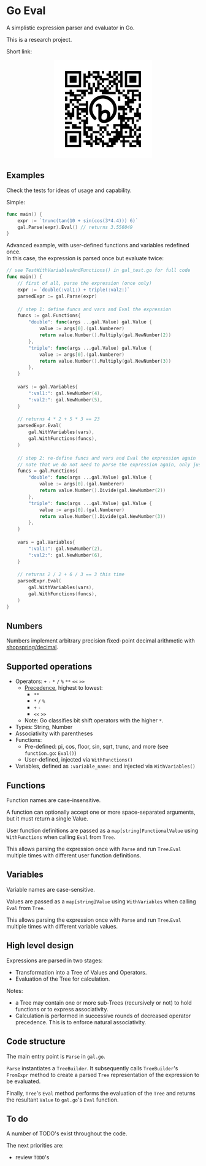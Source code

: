 # Go Eval

A simplistic expression parser and evaluator in Go.

This is a research project.

Short link:

<p align="center">
  <img src="/static/bit.ly_3MDZ9QT.png" alt="Short URL">
</p>


## Examples

Check the tests for ideas of usage and capability.

Simple:

```go
func main() {
    expr := `trunc(tan(10 + sin(cos(3*4.4))) 6)`
    gal.Parse(expr).Eval() // returns 3.556049
}
```

Advanced example, with user-defined functions and variables redefined once.\
In this case, the expression is parsed once but evaluate twice:

```go
// see TestWithVariablesAndFunctions() in gal_test.go for full code
func main() {
	// first of all, parse the expression (once only)
	expr := `double(:val1:) + triple(:val2:)`
	parsedExpr := gal.Parse(expr)

	// step 1: define funcs and vars and Eval the expression
	funcs := gal.Functions{
		"double": func(args ...gal.Value) gal.Value {
			value := args[0].(gal.Numberer)
			return value.Number().Multiply(gal.NewNumber(2))
		},
		"triple": func(args ...gal.Value) gal.Value {
			value := args[0].(gal.Numberer)
			return value.Number().Multiply(gal.NewNumber(3))
		},
	}

	vars := gal.Variables{
		":val1:": gal.NewNumber(4),
		":val2:": gal.NewNumber(5),
	}

	// returns 4 * 2 + 5 * 3 == 23
	parsedExpr.Eval(
		gal.WithVariables(vars),
		gal.WithFunctions(funcs),
	)

	// step 2: re-define funcs and vars and Eval the expression again
	// note that we do not need to parse the expression again, only just evaluate it
	funcs = gal.Functions{
		"double": func(args ...gal.Value) gal.Value {
			value := args[0].(gal.Numberer)
			return value.Number().Divide(gal.NewNumber(2))
		},
		"triple": func(args ...gal.Value) gal.Value {
			value := args[0].(gal.Numberer)
			return value.Number().Divide(gal.NewNumber(3))
		},
	}

	vars = gal.Variables{
		":val1:": gal.NewNumber(2),
		":val2:": gal.NewNumber(6),
	}

	// returns 2 / 2 + 6 / 3 == 3 this time
	parsedExpr.Eval(
		gal.WithVariables(vars),
		gal.WithFunctions(funcs),
	)
}
```

## Numbers

Numbers implement arbitrary precision fixed-point decimal arithmetic with [shopspring/decimal](https://github.com/shopspring/decimal).

## Supported operations

* Operators: `+` `-` `*` `/` `%` `**` `<<` `>>`
	* [Precedence](https://en.wikipedia.org/wiki/Order_of_operations#Programming_languages), highest to lowest:
		* `**`
		* `*` `/` `%`
		* `+` `-`
		* `<<` `>>`
	* Note: Go classifies bit shift operators with the higher `*`.
* Types: String, Number
* Associativity with parentheses
* Functions:
    * Pre-defined: pi, cos, floor, sin, sqrt, trunc, and more (see `function.go`: `Eval()`)
    * User-defined, injected via `WithFunctions()`
* Variables, defined as `:variable_name:` and injected via `WithVariables()`

## Functions

Function names are case-insensitive.

A function can optionally accept one or more space-separated arguments, but it must return a single Value.

User function definitions are passed as a `map[string]FunctionalValue` using `WithFunctions` when calling `Eval` from `Tree`.

This allows parsing the expression once with `Parse` and run `Tree`.`Eval` multiple times with different user function definitions.

## Variables

Variable names are case-sensitive.

Values are passed as a `map[string]Value` using `WithVariables` when calling `Eval` from `Tree`.

This allows parsing the expression once with `Parse` and run `Tree`.`Eval` multiple times with different variable values.

## High level design

Expressions are parsed in two stages:

- Transformation into a Tree of Values and Operators.
- Evaluation of the Tree for calculation.

Notes:

- a Tree may contain one or more sub-Trees (recursively or not) to hold functions or to express associativity.
- Calculation is performed in successive rounds of decreased operator precedence. This is to enforce natural associativity.

## Code structure

The main entry point is `Parse` in `gal.go`.

`Parse` instantiates a `TreeBuilder`. It subsequently calls `TreeBuilder`'s `FromExpr` method to create a parsed `Tree` representation of the expression to be evaluated.

Finally, `Tree`'s `Eval` method performs the evaluation of the `Tree` and returns the resultant `Value` to `gal.go`'s `Eval` function.

## To do

A number of TODO's exist throughout the code.

The next priorities are:
- review `TODO`'s
